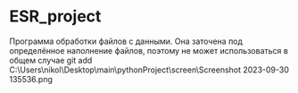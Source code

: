 # ESR_project
Программа обработки файлов с данными. Она заточена под определённое наполнение файлов, поэтому не может использоваться в общем случае
git add C:\Users\nikol\Desktop\main\pythonProject\screen\Screenshot 2023-09-30 135536.png
